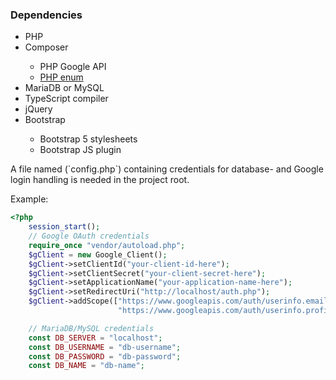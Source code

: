 ### Dependencies

<ul>
    <li>PHP</li>
    <li>Composer</li>
    <ul>
    <li>PHP Google API</li>
    <li><a href="https://github.com/myclabs/php-enum">PHP enum</a></li>
    </ul>
    <li>MariaDB or MySQL</li>
    <li>TypeScript compiler</li>
    <li>jQuery</li>
    <li>Bootstrap</li>
    <ul>
        <li>Bootstrap 5 stylesheets</li>
        <li>Bootstrap JS plugin</li>
    </ul>
</ul>
A file named (`config.php`) containing credentials for 
database- and Google login handling is needed in 
the project root.

Example:
```php
<?php
    session_start();
    // Google OAuth credentials
    require_once "vendor/autoload.php";
    $gClient = new Google_Client();
    $gClient->setClientId("your-client-id-here");
    $gClient->setClientSecret("your-client-secret-here");
    $gClient->setApplicationName("your-application-name-here");
    $gClient->setRedirectUri("http://localhost/auth.php");
    $gClient->addScope(["https://www.googleapis.com/auth/userinfo.email",
                        "https://www.googleapis.com/auth/userinfo.profile"]);

    // MariaDB/MySQL credentials
    const DB_SERVER = "localhost";
    const DB_USERNAME = "db-username";
    const DB_PASSWORD = "db-password";
    const DB_NAME = "db-name";
```